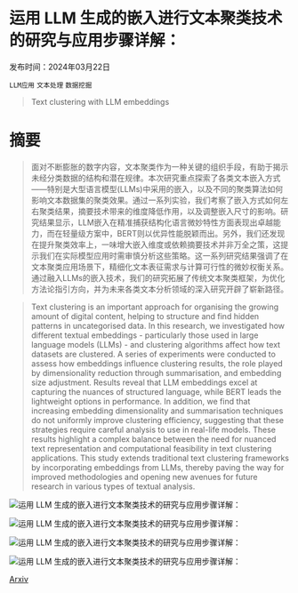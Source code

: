 # 运用 LLM 生成的嵌入进行文本聚类技术的研究与应用步骤详解：

发布时间：2024年03月22日

`LLM应用` `文本处理` `数据挖掘`

> Text clustering with LLM embeddings

# 摘要

> 面对不断膨胀的数字内容，文本聚类作为一种关键的组织手段，有助于揭示未经分类数据的结构和潜在规律。本次研究重点探索了各类文本嵌入方式——特别是大型语言模型(LLMs)中采用的嵌入，以及不同的聚类算法如何影响文本数据集的聚类效果。通过一系列实验，我们考察了嵌入方式如何左右聚类结果，摘要技术带来的维度降低作用，以及调整嵌入尺寸的影响。研究结果显示，LLM嵌入在精准捕获结构化语言微妙特性方面表现出卓越能力，而在轻量级方案中，BERT则以优异性能脱颖而出。另外，我们还发现在提升聚类效率上，一味增大嵌入维度或依赖摘要技术并非万全之策，这提示我们在实际模型应用时需审慎分析这些策略。这一系列研究结果强调了在文本聚类应用场景下，精细化文本表征需求与计算可行性的微妙权衡关系。通过融入LLMs的嵌入技术，我们的研究拓展了传统文本聚类框架，为优化方法论指引方向，并为未来各类文本分析领域的深入研究开辟了崭新路径。

> Text clustering is an important approach for organising the growing amount of digital content, helping to structure and find hidden patterns in uncategorised data. In this research, we investigated how different textual embeddings - particularly those used in large language models (LLMs) - and clustering algorithms affect how text datasets are clustered. A series of experiments were conducted to assess how embeddings influence clustering results, the role played by dimensionality reduction through summarisation, and embedding size adjustment. Results reveal that LLM embeddings excel at capturing the nuances of structured language, while BERT leads the lightweight options in performance. In addition, we find that increasing embedding dimensionality and summarisation techniques do not uniformly improve clustering efficiency, suggesting that these strategies require careful analysis to use in real-life models. These results highlight a complex balance between the need for nuanced text representation and computational feasibility in text clustering applications. This study extends traditional text clustering frameworks by incorporating embeddings from LLMs, thereby paving the way for improved methodologies and opening new avenues for future research in various types of textual analysis.

![运用 LLM 生成的嵌入进行文本聚类技术的研究与应用步骤详解：](../../../paper_images/2403.15112/x1.png)

![运用 LLM 生成的嵌入进行文本聚类技术的研究与应用步骤详解：](../../../paper_images/2403.15112/x2.png)

![运用 LLM 生成的嵌入进行文本聚类技术的研究与应用步骤详解：](../../../paper_images/2403.15112/x3.png)

![运用 LLM 生成的嵌入进行文本聚类技术的研究与应用步骤详解：](../../../paper_images/2403.15112/x4.png)

[Arxiv](https://arxiv.org/abs/2403.15112)